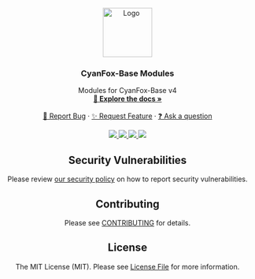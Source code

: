 <br />
<div align="center">
  <a href="https://github.com/CyanFox/CyanFox-Base-Modules/tree/v4">
    <img src="https://raw.githubusercontent.com/CyanFox/Data/main/Branding/Logos/Logo_Transparent.svg" alt="Logo" width="100" height="100">
  </a>

<h3 align="center">CyanFox-Base Modules</h3>

  <p align="center">
    Modules for CyanFox-Base v4
    <br />
    <a href="https://github.com/CyanFox/CyanFox-Base-Modules/wiki"><strong>📖 Explore the docs »</strong></a>
    <br />
    <br />
    <a href="https://github.com/CyanFox/CyanFox-Base-Modules/issues/new?labels=bug&template=bug.yml">🐛 Report Bug</a>
    ·
    <a href="https://github.com/CyanFox/CyanFox-Base-Modules/discussions/new?category=ideas">✨ Request Feature</a>
    ·
    <a href="https://github.com/CyanFox/CyanFox-Base-Modules/discussions/new?category=q-a">❓ Ask a question</a>
  </p>
</div>

<div align="center">
    <a href="https://github.com/CyanFox/CyanFox-Base-Modules/graphs/contributors" alt="Contributors">
        <img src="https://img.shields.io/github/contributors/CyanFox/CyanFox-Base-Modules.svg?style=for-the-badge" />
    </a>
    <a href="https://github.com/CyanFox/CyanFox-Base-Modules/network/members" alt="Forks">
        <img src="https://img.shields.io/github/forks/CyanFox/CyanFox-Base-Modules.svg?style=for-the-badge" />
    </a>
    <a href="https://github.com/CyanFox/CyanFox-Base-Modules/network/stargazers" alt="Stars">
        <img src="https://img.shields.io/github/stars/CyanFox/CyanFox-Base-Modules.svg?style=for-the-badge" />
    </a>
    <a href="https://github.com/CyanFox/CyanFox-Base-Modules/issues" alt="Issues">
        <img src="https://img.shields.io/github/issues/CyanFox/CyanFox-Base-Modules.svg?style=for-the-badge" />
    </a>
</div>

<div align="center">

## Security Vulnerabilities

Please review [our security policy](SECURITY.md) on how to report security vulnerabilities.

## Contributing

Please see [CONTRIBUTING](CONTRIBUTING.md) for details.

## License

The MIT License (MIT). Please see [License File](LICENSE) for more information.
</div>
